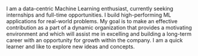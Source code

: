 I am a data-centric Machine Learning enthusiast, currently seeking internships and full-time opportunities. I build high-performing ML applications for real-world problems. My goal is to make an effective contribution as a part of a dynamic organization that provides a motivating environment and which will assist me in excelling and building a long-term career with an opportunity for growth within the company. I am a quick learner and like to explore new ideas and concepts.
